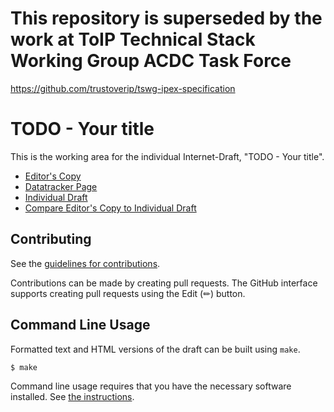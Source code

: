 # This repository is superseded by the work at ToIP Technical Stack Working Group ACDC Task Force

https://github.com/trustoverip/tswg-ipex-specification


# TODO - Your title

This is the working area for the individual Internet-Draft, "TODO - Your title".

* [Editor's Copy](https://WebOfTrust.github.io/ietf-ipex/#go.draft-ssmith-ipex.html)
* [Datatracker Page](https://datatracker.ietf.org/doc/draft-ssmith-ipex)
* [Individual Draft](https://datatracker.ietf.org/doc/html/draft-ssmith-ipex)
* [Compare Editor's Copy to Individual Draft](https://WebOfTrust.github.io/ietf-ipex/#go.draft-ssmith-ipex.diff)


## Contributing

See the
[guidelines for contributions](https://github.com/WebOfTrust/ietf-ipex/blob/main/CONTRIBUTING.md).

Contributions can be made by creating pull requests.
The GitHub interface supports creating pull requests using the Edit (✏) button.


## Command Line Usage

Formatted text and HTML versions of the draft can be built using `make`.

```sh
$ make
```

Command line usage requires that you have the necessary software installed.  See
[the instructions](https://github.com/martinthomson/i-d-template/blob/main/doc/SETUP.md).

